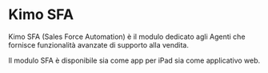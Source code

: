 # Kimo SFA

Kimo SFA \(Sales Force Automation\) è il modulo dedicato agli Agenti che fornisce funzionalità avanzate di supporto alla vendita.  
  
Il modulo SFA è disponibile sia come app per iPad sia come applicativo web.

